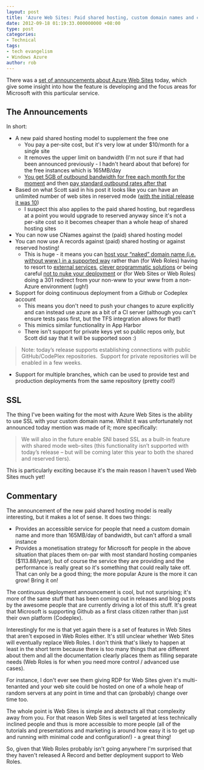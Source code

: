 ```yaml
---
layout: post
title: 'Azure Web Sites: Paid shared hosting, custom domain names and continuous deployment'
date: 2012-09-18 01:19:33.000000000 +08:00
type: post
categories:
- Technical
tags:
- tech evangelism
- Windows Azure
author: rob
---
```



There was a [set of announcements about Azure Web Sites](http://weblogs.asp.net/scottgu/archive/2012/09/17/announcing-great-improvements-to-windows-azure-web-sites.aspx) today, which give some insight into how the feature is developing and the focus areas for Microsoft with this particular service.


## The Announcements


In short:


- A new paid shared hosting model to supplement the free one
  - You pay a per-site cost, but it's very low at under $10/month for a single site
  - It removes the upper limit on bandwidth (I'm not sure if that had been announced previously - I hadn't heard about that before) for the free instances which is 165MB/day
  - [You get 5GB of outbound bandwidth for free each month for the moment](https://www.windowsazure.com/en-us/pricing/details/#data-transfers) and then [pay standard outbound rates after that](https://www.windowsazure.com/en-us/pricing/details/#web-sites)
- Based on what Scott said in his post it looks like you can have an unlimited number of web sites in reserved mode ([with the initial release it was 10](/blog/2012/06/09/windows-azure-web-sites-vs-web-roles/ "Windows Azure Web Sites vs Web Roles"))
  - I suspect this also applies to the paid shared hosting, but regardless at a point you would upgrade to reserved anyway since it's not a per-site cost so it becomes cheaper than a whole heap of shared hosting sites
- You can now use CNames against the (paid) shared hosting model
- You can now use A records against (paid) shared hosting or against reserved hosting!
  - This is huge - it means you can [host your “naked” domain name (i.e. without www.) in a supported way](http://weblogs.asp.net/scottgu/archive/2012/09/17/announcing-great-improvements-to-windows-azure-web-sites.aspx) rather than (for Web Roles) having to resort to [external services](http://dnsazure.com/), [clever programmatic solutions](http://www.voiceoftech.com/swhitley/index.php/2011/03/naked-domains-and-dynamic-dns-with-windows-azure/) or being careful [not to nuke your deployment](http://blogs.msdn.com/b/ryancrawcour/archive/2012/01/09/windows-azure-and-fixed-ip-addresses.aspx) or (for Web Sites or Web Roles) doing a 301 redirect from your non-www to your www from a non-Azure environment (ugh!)
- Support for doing continuous deployment from a Github or Codeplex account
  - This means you don't need to push your changes to azure explicitly and can instead use azure as a bit of a CI server (although you can't ensure tests pass first, but the TFS integration allows for that!)
  - This mimics similar functionality in App Harbor
  - There isn't support for private keys yet so public repos only, but Scott did say that it will be supported soon :)



> Note: today’s release supports establishing connections with public GitHub/CodePlex repositories.  Support for private repositories will be enabled in a few weeks.


- Support for multiple branches, which can be used to provide test and production deployments from the same repository (pretty cool!)


## SSL


The thing I've been waiting for the most with Azure Web Sites is the ability to use SSL with your custom domain name. Whilst it was unfortunately not announced today mention was made of it; more specifically:



> We will also in the future enable SNI based SSL as a built-in feature with shared mode web-sites (this functionality isn’t supported with today’s release – but will be coming later this year to both the shared and reserved tiers).



This is particularly exciting because it's the main reason I haven't used Web Sites much yet!


## Commentary


The announcement of the new paid shared hosting model is really interesting, but it makes a lot of sense. It does two things:


- Provides an accessible service for people that need a custom domain name and more than 165MB/day of bandwidth, but can't afford a small instance
- Provides a monetisation strategy for Microsoft for people in the above situation that places them on-par with most standard hosting companies ($113.88/year), but of course the service they are providing and the performance is really great so it's something that could really take off. That can only be a good thing; the more popular Azure is the more it can grow! Bring it on!



The continuous deployment announcement is cool, but not surprising; it's more of the same stuff that has been coming out in releases and blog posts by the awesome people that are currently driving a lot of this stuff. It's great that Microsoft is supporting Github as a first class citizen rather than just their own platform (Codeplex).



Interestingly for me is that yet again there is a set of features in Web Sites that aren't exposed in Web Roles either. It's still unclear whether Web Sites will eventually replace Web Roles. I don't think that's likely to happen at least in the short term because there is too many things that are different about them and all the documentation clearly places them as filling separate needs (Web Roles is for when you need more control / advanced use cases).



For instance, I don't ever see them giving RDP for Web Sites given it's multi-tenanted and your web site could be hosted on one of a whole heap of random servers at any point in time and that can (probably) change over time too.



The whole point is Web Sites is simple and abstracts all that complexity away from you. For that reason Web Sites is well targeted at less technically inclined people and thus is more accessible to more people (all of the tutorials and presentations and marketing is around how easy it is to get up and running with minimal code and configuration!) - a great thing!



So, given that Web Roles probably isn't going anywhere I'm surprised that they haven't released A Record and better deployment support to Web Roles.

